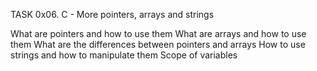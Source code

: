 TASK 0x06. C - More pointers, arrays and strings 

What are pointers and how to use them
What are arrays and how to use them
What are the differences between pointers and arrays
How to use strings and how to manipulate them
Scope of variables

